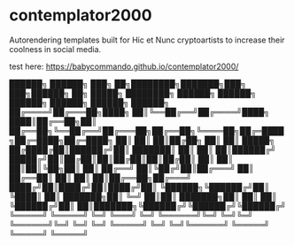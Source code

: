 # contemplator2000
Autorendering templates built for Hic et Nunc cryptoartists to increase their coolness in social media.

test here:
https://babycommando.github.io/contemplator2000/


 ██████╗ ██████╗ ███╗   ██╗████████╗███████╗███╗   ███╗██████╗ ██╗      █████╗ ████████╗ ██████╗ ██████╗ ██████╗  ██████╗  ██████╗  ██████╗ 
██╔════╝██╔═══██╗████╗  ██║╚══██╔══╝██╔════╝████╗ ████║██╔══██╗██║     ██╔══██╗╚══██╔══╝██╔═══██╗██╔══██╗╚════██╗██╔═████╗██╔═████╗██╔═████╗
██║     ██║   ██║██╔██╗ ██║   ██║   █████╗  ██╔████╔██║██████╔╝██║     ███████║   ██║   ██║   ██║██████╔╝ █████╔╝██║██╔██║██║██╔██║██║██╔██║
██║     ██║   ██║██║╚██╗██║   ██║   ██╔══╝  ██║╚██╔╝██║██╔═══╝ ██║     ██╔══██║   ██║   ██║   ██║██╔══██╗██╔═══╝ ████╔╝██║████╔╝██║████╔╝██║
╚██████╗╚██████╔╝██║ ╚████║   ██║   ███████╗██║ ╚═╝ ██║██║     ███████╗██║  ██║   ██║   ╚██████╔╝██║  ██║███████╗╚██████╔╝╚██████╔╝╚██████╔╝
 ╚═════╝ ╚═════╝ ╚═╝  ╚═══╝   ╚═╝   ╚══════╝╚═╝     ╚═╝╚═╝     ╚══════╝╚═╝  ╚═╝   ╚═╝    ╚═════╝ ╚═╝  ╚═╝╚══════╝ ╚═════╝  ╚═════╝  ╚═════╝ 
                                                                                                                                            

